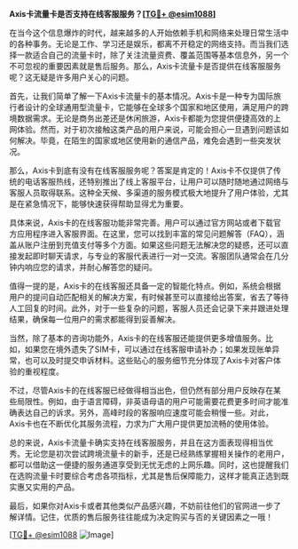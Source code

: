 **Axis卡流量卡是否支持在线客服服务？[[TG💪+ @esim1088](https://t.me/s/esim1088)]**

在当今这个信息爆炸的时代，越来越多的人开始依赖手机和网络来处理日常生活中的各种事务。无论是工作、学习还是娱乐，都离不开稳定的网络支持。而当我们选择一款适合自己的流量卡时，除了关注流量资费、覆盖范围等基本信息外，另一个不可忽视的重要因素就是售后服务。那么，Axis卡流量卡是否提供在线客服服务呢？这无疑是许多用户关心的问题。

首先，让我们简单了解一下Axis卡流量卡的基本情况。Axis卡是一种专为国际旅行者设计的全球通用型流量卡，它能够在全球多个国家和地区使用，满足用户的跨境数据需求。无论是商务出差还是休闲旅游，Axis卡都能为您提供便捷高效的上网体验。然而，对于初次接触这类产品的用户来说，可能会担心一旦遇到问题该如何解决。毕竟，在陌生的国家或地区使用新的通信产品，难免会遇到一些突发状况。

那么，Axis卡到底有没有在线客服服务呢？答案是肯定的！Axis卡不仅提供了传统的电话客服热线，还特别推出了线上客服平台，让用户可以随时随地通过网络与客服人员取得联系。这种全天候、多渠道的服务模式极大地提升了用户体验，尤其是在紧急情况下，能够快速获得帮助显得尤为重要。

具体来说，Axis卡的在线客服功能非常完善。用户可以通过官方网站或者下载官方应用程序进入客服界面。在这里，您可以找到丰富的常见问题解答（FAQ），涵盖从账户注册到充值支付等多个方面。如果这些问题无法解决您的疑惑，还可以直接发起即时聊天请求，与专业的客服代表进行一对一交流。客服团队通常会在几分钟内响应您的请求，并耐心解答您的疑问。

值得一提的是，Axis卡的在线客服还具备一定的智能化特点。例如，系统会根据用户的提问自动匹配相关的解决方案，有时候甚至可以直接给出答案，省去了等待人工回复的时间。此外，对于一些复杂的问题，客服人员还会记录下来并跟进处理结果，确保每一位用户的需求都能得到妥善解决。

当然，除了基本的咨询功能外，Axis卡的在线客服还能提供更多增值服务。比如，如果您在境外遗失了SIM卡，可以通过在线客服申请补办；如果发现账单异常，也可以及时提交申诉材料。这些贴心的服务细节充分体现了Axis卡对客户体验的重视程度。

不过，尽管Axis卡的在线客服已经做得相当出色，但仍然有部分用户反映存在某些局限性。例如，由于语言障碍，非英语母语的用户可能需要花费更多时间才能准确表达自己的诉求。另外，高峰时段的客服响应速度可能会稍慢一些。对此，Axis卡也在不断优化其服务流程，力求为广大用户提供更加流畅的使用体验。

总的来说，Axis卡流量卡确实支持在线客服服务，并且在这方面表现得相当优秀。无论您是初次尝试跨境流量卡的新手，还是已经熟练掌握相关操作的老用户，都可以借助这一便捷的服务通道享受到无忧无虑的上网乐趣。同时，这也提醒我们在选购流量卡时要综合考虑各项指标，尤其是售后保障能力，这样才能真正选到既实惠又实用的产品。

最后，如果你对Axis卡或者其他类似产品感兴趣，不妨前往他们的官网进一步了解详情。记住，优质的售后服务往往能成为决定购买与否的关键因素之一哦！

[[TG💪+ @esim1088](https://t.me/s/esim1088) ![Image](https://i.postimg.cc/4NQfJmqS/Snipaste-2025-05-13-00-14-12.png)]